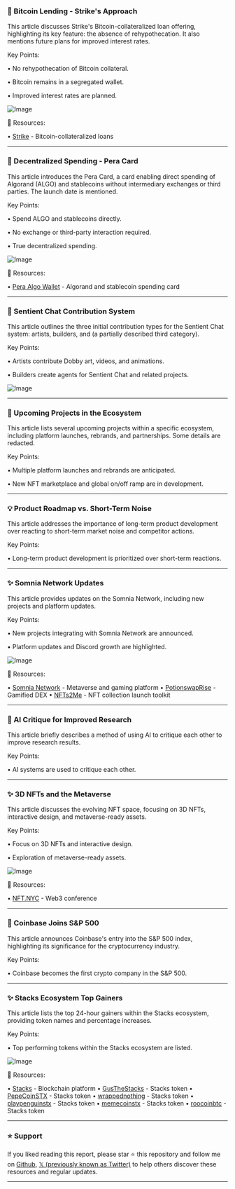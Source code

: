 ### 🤖 Bitcoin Lending - Strike's Approach

This article discusses Strike's Bitcoin-collateralized loan offering, highlighting its key feature: the absence of rehypothecation.  It also mentions future plans for improved interest rates.

Key Points:

• No rehypothecation of Bitcoin collateral.

• Bitcoin remains in a segregated wallet.

• Improved interest rates are planned.


![Image](https://pbs.twimg.com/amplify_video_thumb/1922034524134723584/img/-xZwU4EPnJjrHABF.jpg)

🔗 Resources:

• [Strike](https://x.com/Strike) - Bitcoin-collateralized loans


---
### 🚀 Decentralized Spending - Pera Card

This article introduces the Pera Card, a card enabling direct spending of Algorand (ALGO) and stablecoins without intermediary exchanges or third parties.  The launch date is mentioned.

Key Points:

• Spend ALGO and stablecoins directly.

• No exchange or third-party interaction required.

• True decentralized spending.


![Image](https://pbs.twimg.com/media/Gqw1H99bEAAbEka?format=jpg&name=small)

🔗 Resources:

• [Pera Algo Wallet](https://x.com/PeraAlgoWallet) - Algorand and stablecoin spending card


---
### 🤖 Sentient Chat Contribution System

This article outlines the three initial contribution types for the Sentient Chat system: artists, builders, and (a partially described third category).

Key Points:

• Artists contribute Dobby art, videos, and animations.

• Builders create agents for Sentient Chat and related projects.


![Image](https://pbs.twimg.com/media/Gqy1soiXsAAYtvC?format=jpg&name=small)


---
### 🚀 Upcoming Projects in the Ecosystem

This article lists several upcoming projects within a specific ecosystem, including platform launches, rebrands, and partnerships.  Some details are redacted.

Key Points:

• Multiple platform launches and rebrands are anticipated.

• New NFT marketplace and global on/off ramp are in development.


---
### 💡 Product Roadmap vs. Short-Term Noise

This article addresses the importance of long-term product development over reacting to short-term market noise and competitor actions.

Key Points:

• Long-term product development is prioritized over short-term reactions.


---
### ✨ Somnia Network Updates

This article provides updates on the Somnia Network, including new projects and platform updates.

Key Points:

• New projects integrating with Somnia Network are announced.

• Platform updates and Discord growth are highlighted.


![Image](https://pbs.twimg.com/media/Gqyet7-WIAASnGt?format=jpg&name=small)

🔗 Resources:

• [Somnia Network](https://x.com/Somnia_Network) - Metaverse and gaming platform
• [PotionswapRise](https://x.com/PotionswapRise) - Gamified DEX
• [NFTs2Me](https://x.com/NFTs2Me) - NFT collection launch toolkit


---
### 🤖 AI Critique for Improved Research

This article briefly describes a method of using AI to critique each other to improve research results.

Key Points:

• AI systems are used to critique each other.


---
### ✨ 3D NFTs and the Metaverse

This article discusses the evolving NFT space, focusing on 3D NFTs, interactive design, and metaverse-ready assets.

Key Points:

•  Focus on 3D NFTs and interactive design.

• Exploration of metaverse-ready assets.



![Image](https://pbs.twimg.com/media/Gqv9qFjXAAAdIsu?format=jpg&name=small)

🔗 Resources:

• [NFT.NYC](http://NFT.NYC) -  Web3 conference


---
### 🚀 Coinbase Joins S&P 500

This article announces Coinbase's entry into the S&P 500 index, highlighting its significance for the cryptocurrency industry.

Key Points:

• Coinbase becomes the first crypto company in the S&P 500.


---
### ✨ Stacks Ecosystem Top Gainers

This article lists the top 24-hour gainers within the Stacks ecosystem, providing token names and percentage increases.

Key Points:

•  Top performing tokens within the Stacks ecosystem are listed.


![Image](https://pbs.twimg.com/media/GqxvoFoWAAADVOh?format=jpg&name=900x900)

🔗 Resources:

• [Stacks](https://x.com/Stacks) - Blockchain platform
• [GusTheStacks](https://x.com/GusTheStacks) - Stacks token
• [PepeCoinSTX](https://x.com/PepeCoinSTX) - Stacks token
• [wrappednothing](https://x.com/wrappednothing) - Stacks token
• [playpenguinstx](https://x.com/playpenguinstx) - Stacks token
• [memecoinstx](https://x.com/memecoinstx) - Stacks token
• [roocoinbtc](https://x.com/roocoinbtc) - Stacks token


---

### ⭐️ Support

If you liked reading this report, please star ⭐️ this repository and follow me on [Github](https://github.com/Drix10), [𝕏 (previously known as Twitter)](https://x.com/DRIX_10_) to help others discover these resources and regular updates.

---